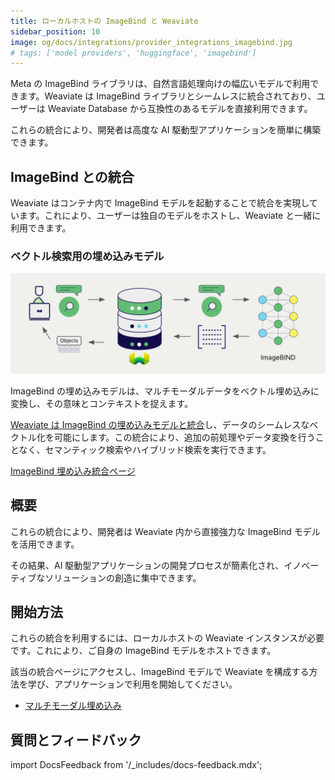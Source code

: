 ```yaml
---
title: ローカルホストの ImageBind と Weaviate
sidebar_position: 10
image: og/docs/integrations/provider_integrations_imagebind.jpg
# tags: ['model providers', 'huggingface', 'imagebind']
---
```


<!-- Note: for images, use https://docs.google.com/presentation/d/15opIcJuaIjEEcs_1Zm8B6pccox2p7_MHSjCnRv4dPfU/edit?usp=sharing -->

Meta の ImageBind ライブラリは、自然言語処理向けの幅広いモデルで利用できます。Weaviate は ImageBind ライブラリとシームレスに統合されており、ユーザーは Weaviate Database から互換性のあるモデルを直接利用できます。

これらの統合により、開発者は高度な AI 駆動型アプリケーションを簡単に構築できます。

## ImageBind との統合

Weaviate はコンテナ内で ImageBind モデルを起動することで統合を実現しています。これにより、ユーザーは独自のモデルをホストし、Weaviate と一緒に利用できます。

### ベクトル検索用の埋め込みモデル

![埋め込み統合のイラスト](../_includes/integration_imagebind_embedding.png)

ImageBind の埋め込みモデルは、マルチモーダルデータをベクトル埋め込みに変換し、その意味とコンテキストを捉えます。

[Weaviate は ImageBind の埋め込みモデルと統合](./embeddings-multimodal.md)し、データのシームレスなベクトル化を可能にします。この統合により、追加の前処理やデータ変換を行うことなく、セマンティック検索やハイブリッド検索を実行できます。

[ImageBind 埋め込み統合ページ](./embeddings-multimodal.md)

## 概要

これらの統合により、開発者は Weaviate 内から直接強力な ImageBind モデルを活用できます。

その結果、AI 駆動型アプリケーションの開発プロセスが簡素化され、イノベーティブなソリューションの創造に集中できます。

## 開始方法

これらの統合を利用するには、ローカルホストの Weaviate インスタンスが必要です。これにより、ご自身の ImageBind モデルをホストできます。

該当の統合ページにアクセスし、ImageBind モデルで Weaviate を構成する方法を学び、アプリケーションで利用を開始してください。

- [マルチモーダル埋め込み](./embeddings-multimodal.md)

## 質問とフィードバック

import DocsFeedback from '/_includes/docs-feedback.mdx';

<DocsFeedback/>

